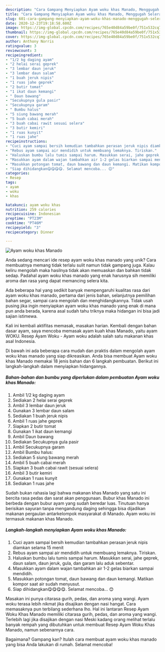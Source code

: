 ```yaml
---
description: "Cara Gampang Menyiapkan Ayam woku khas Manado, Menggugah Selera"
title: "Cara Gampang Menyiapkan Ayam woku khas Manado, Menggugah Selera"
slug: 601-cara-gampang-menyiapkan-ayam-woku-khas-manado-menggugah-selera
date: 2020-12-23T19:18:58.600Z
image: https://img-global.cpcdn.com/recipes/765e40d84a59be0f/751x532cq70/ayam-woku-khas-manado-foto-resep-utama.jpg
thumbnail: https://img-global.cpcdn.com/recipes/765e40d84a59be0f/751x532cq70/ayam-woku-khas-manado-foto-resep-utama.jpg
cover: https://img-global.cpcdn.com/recipes/765e40d84a59be0f/751x532cq70/ayam-woku-khas-manado-foto-resep-utama.jpg
author: Anthony Norris
ratingvalue: 3
reviewcount: 3
recipeingredient:
- "1/2 kg daging ayam"
- "2 helai serai geprek"
- "3 lembar daun jeruk"
- "3 lembar daun salam"
- "1 buah jeruk nipis"
- "1 ruas jahe geprek"
- "2 butir tomat"
- "1 ikat daun kemangi"
- " Daun bawang"
- "Secukupnya gula pasir"
- "Secukupnya garam"
- " Bumbu halus"
- "5 siung bawang merah"
- "5 buah cabai merah"
- "3 buah cabai rawit sesuai selera"
- "3 butir kemiri"
- "1 ruas kunyit"
- "1 ruas jahe"
recipeinstructions:
- "Cuci ayam sampai bersih kemudian tambahkan perasan jeruk nipis diamkan selama 15 menit"
- "Rebus ayam sampai air mendidih untuk membuang lemaknya. Tiriskan."
- "Haluskan bumbu lalu tumis sampai harum. Masukkan serai, jahe geprek, daun salam, daun jeruk, gula, dan garam lalu aduk sebentar."
- "Masukkan ayam dalam wajan tambahkan air 1-2 gelas biarkan sampai mendidih."
- "Masukkan potongan tomat, daun bawang dan daun kemangi. Matikan kompor saat air sudah menyusut."
- "Siap dihidangkan😋😋😋😋. Selamat mencoba... 😊"
categories:
- Resep
tags:
- ayam
- woku
- khas

katakunci: ayam woku khas 
nutrition: 259 calories
recipecuisine: Indonesian
preptime: "PT23M"
cooktime: "PT46M"
recipeyield: "3"
recipecategory: Dinner

---
```



![Ayam woku khas Manado](https://img-global.cpcdn.com/recipes/765e40d84a59be0f/751x532cq70/ayam-woku-khas-manado-foto-resep-utama.jpg)

Anda sedang mencari ide resep ayam woku khas manado yang unik? Cara membuatnya memang tidak terlalu sulit namun tidak gampang juga. Kalau keliru mengolah maka hasilnya tidak akan memuaskan dan bahkan tidak sedap. Padahal ayam woku khas manado yang enak harusnya sih memiliki aroma dan rasa yang dapat memancing selera kita.

Ada beberapa hal yang sedikit banyak mempengaruhi kualitas rasa dari ayam woku khas manado, pertama dari jenis bahan, selanjutnya pemilihan bahan segar, sampai cara mengolah dan menghidangkannya. Tidak usah pusing jika ingin menyiapkan ayam woku khas manado yang enak di mana pun anda berada, karena asal sudah tahu triknya maka hidangan ini bisa jadi sajian istimewa.

Kali ini kembali aktifitas memasak, masakan harian. Kembali dengan bahan dasar ayam, saya mencoba memasak ayam kuah khas Manado, yaitu ayam WOKU. Resep Ayam Woku - Ayam woku adalah salah satu makanan khas asal Indonesia.


Di bawah ini ada beberapa cara mudah dan praktis dalam mengolah ayam woku khas manado yang siap dikreasikan. Anda bisa membuat Ayam woku khas Manado memakai 18 jenis bahan dan 6 langkah pembuatan. Berikut ini langkah-langkah dalam menyiapkan hidangannya.

<!--inarticleads1-->

##### Bahan-bahan dan bumbu yang diperlukan dalam pembuatan Ayam woku khas Manado:

1. Ambil 1/2 kg daging ayam
1. Sediakan 2 helai serai geprek
1. Ambil 3 lembar daun jeruk
1. Gunakan 3 lembar daun salam
1. Sediakan 1 buah jeruk nipis
1. Ambil 1 ruas jahe geprek
1. Siapkan 2 butir tomat
1. Gunakan 1 ikat daun kemangi
1. Ambil  Daun bawang
1. Sediakan Secukupnya gula pasir
1. Ambil Secukupnya garam
1. Ambil  Bumbu halus:
1. Sediakan 5 siung bawang merah
1. Ambil 5 buah cabai merah
1. Siapkan 3 buah cabai rawit (sesuai selera)
1. Ambil 3 butir kemiri
1. Gunakan 1 ruas kunyit
1. Sediakan 1 ruas jahe


Sudah bukan rahasia lagi bahwa makanan khas Manado yang satu ini bercita rasa pedas dan sarat akan penggunaan. Bubur khas Manado ini berbeda dengan bubur ayam yang sudah beredar luas. Tinutuan hanya berisikan sayuran tanpa mengandung daging sehingga bisa dijadikan makanan pergaulan antarkelompok masyarakat di Manado. Ayam woku ini termasuk makanan khas Manado. 

<!--inarticleads2-->

##### Langkah-langkah menyiapkan Ayam woku khas Manado:

1. Cuci ayam sampai bersih kemudian tambahkan perasan jeruk nipis diamkan selama 15 menit
1. Rebus ayam sampai air mendidih untuk membuang lemaknya. Tiriskan.
1. Haluskan bumbu lalu tumis sampai harum. Masukkan serai, jahe geprek, daun salam, daun jeruk, gula, dan garam lalu aduk sebentar.
1. Masukkan ayam dalam wajan tambahkan air 1-2 gelas biarkan sampai mendidih.
1. Masukkan potongan tomat, daun bawang dan daun kemangi. Matikan kompor saat air sudah menyusut.
1. Siap dihidangkan😋😋😋😋. Selamat mencoba... 😊


Masakan ini punya citarasa gurih, pedas, dan aroma yang wangi. Ayam woku terasa lebih nikmat jika disajikan dengan nasi hangat. Cara memasaknya pun terbilang sederhana lho. Hal ini lantaran Resep Ayam Woku Khas Manado memiliki citarasa gurih, pedas, dan aroma yang wangi. Terlebih lagi jika disajikan dengan nasi Meski kadang orang melihat terlalu banyak rempah yang dibutuhkan untuk membuat Resep Ayam Woku Khas Manado, namun sebenarnya cara. 

Bagaimana? Gampang kan? Itulah cara membuat ayam woku khas manado yang bisa Anda lakukan di rumah. Selamat mencoba!
